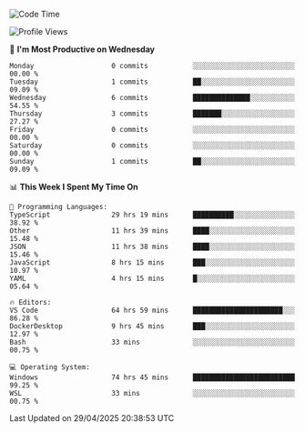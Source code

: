 <!--START_SECTION:waka-->
![Code Time](http://img.shields.io/badge/Code%20Time-4%2C793%20hrs%2046%20mins-blue)

![Profile Views](http://img.shields.io/badge/Profile%20Views-0-blue)

📅 **I'm Most Productive on Wednesday** 

```text
Monday                   0 commits           ░░░░░░░░░░░░░░░░░░░░░░░░░   00.00 % 
Tuesday                  1 commits           ██░░░░░░░░░░░░░░░░░░░░░░░   09.09 % 
Wednesday                6 commits           ██████████████░░░░░░░░░░░   54.55 % 
Thursday                 3 commits           ███████░░░░░░░░░░░░░░░░░░   27.27 % 
Friday                   0 commits           ░░░░░░░░░░░░░░░░░░░░░░░░░   00.00 % 
Saturday                 0 commits           ░░░░░░░░░░░░░░░░░░░░░░░░░   00.00 % 
Sunday                   1 commits           ██░░░░░░░░░░░░░░░░░░░░░░░   09.09 % 
```


📊 **This Week I Spent My Time On** 

```text
💬 Programming Languages: 
TypeScript               29 hrs 19 mins      ██████████░░░░░░░░░░░░░░░   38.92 % 
Other                    11 hrs 39 mins      ████░░░░░░░░░░░░░░░░░░░░░   15.48 % 
JSON                     11 hrs 38 mins      ████░░░░░░░░░░░░░░░░░░░░░   15.46 % 
JavaScript               8 hrs 15 mins       ███░░░░░░░░░░░░░░░░░░░░░░   10.97 % 
YAML                     4 hrs 15 mins       █░░░░░░░░░░░░░░░░░░░░░░░░   05.64 % 

🔥 Editors: 
VS Code                  64 hrs 59 mins      ██████████████████████░░░   86.28 % 
DockerDesktop            9 hrs 45 mins       ███░░░░░░░░░░░░░░░░░░░░░░   12.97 % 
Bash                     33 mins             ░░░░░░░░░░░░░░░░░░░░░░░░░   00.75 % 

💻 Operating System: 
Windows                  74 hrs 45 mins      █████████████████████████   99.25 % 
WSL                      33 mins             ░░░░░░░░░░░░░░░░░░░░░░░░░   00.75 % 
```


 Last Updated on 29/04/2025 20:38:53 UTC
<!--END_SECTION:waka-->
